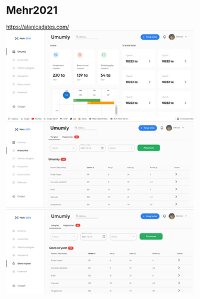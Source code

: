 # Mehr2021
https://alanicadates.com/
![alt text](./src/assets/readme/Снимок%20экрана%202021-12-14%20045602.png "Описание будет тут")
![alt text](./src/assets/readme/Снимок%20экрана%202021-12-14%20045634.png "Описание будет тут")
![alt text](./src/assets/readme/Снимок%20экрана%202021-12-14%20045919.png "Описание будет тут")
